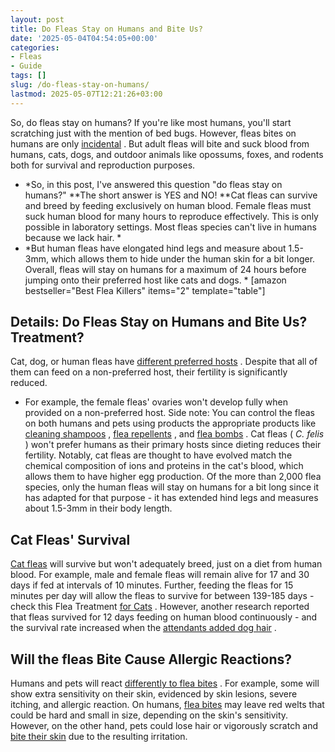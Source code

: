 ```yaml
---
layout: post
title: Do Fleas Stay on Humans and Bite Us?
date: '2025-05-04T04:54:05+00:00'
categories:
- Fleas
- Guide
tags: []
slug: /do-fleas-stay-on-humans/
lastmod: 2025-05-07T12:21:26+03:00
---
```


So, do fleas stay on humans? If you're like most humans, you'll start scratching just with the mention of bed bugs. However, fleas bites on humans are only
[incidental](https://pestpolicy.com/can-dog-fleas-transfer-to-humans/)
.
But adult fleas will bite and suck blood from humans, cats, dogs, and outdoor animals like opossums, foxes, and rodents both for survival and reproduction purposes.
- *So, in this post, I've answered this question "do fleas stay on humans?" **The short answer is YES and NO! **Cat fleas can survive and breed by feeding exclusively on human blood. Female fleas must suck human blood for many hours to reproduce effectively. This is only possible in laboratory settings. Most fleas species can't live in humans because we lack hair. *
- *But human fleas have elongated hind legs and measure about 1.5-3mm, which allows them to hide under the human skin for a bit longer. Overall, fleas will stay on humans for a maximum of 24 hours before jumping onto their preferred host like cats and dogs. *
[amazon bestseller="Best Flea Killers" items="2" template="table"]
## Details: Do Fleas Stay on Humans and Bite Us? Treatment?
Cat, dog, or human fleas have
[different preferred hosts](https://www.petmd.com/flea/infographic/flea-habitats-home)
. Despite that all of them can feed on a non-preferred host, their fertility is significantly reduced.
- For example, the female fleas' ovaries won't develop fully when provided on a non-preferred host.
Side note: You can control the fleas on both humans and pets using products the appropriate products like
[cleaning shampoos](https://pestpolicy.com/best-flea-shampoo-for-dogs/)
,
[flea repellents](https://pestpolicy.com/flea-repellent-for-humans/)
, and
[flea bombs](https://pestpolicy.com/best-fogger-for-fleas/)
.
Cat fleas (
*C. felis*
) won't prefer humans as their primary hosts since dieting reduces their fertility.
Notably, cat fleas are thought to have evolved match the chemical composition of ions and proteins in the cat's blood, which allows them to have higher egg production.
Of the more than 2,000 flea species, only the human fleas will stay on humans for a bit long since it has adapted for that purpose - it has extended hind legs and measures about 1.5-3mm in their body length.
## Cat Fleas' Survival
[Cat fleas](https://pestpolicy.com/best-flea-comb-for-cats/)
will survive but won't adequately breed, just on a diet from human blood. For example, male and female fleas will remain alive for 17 and 30 days if fed at intervals of 10 minutes.
Further, feeding the fleas for 15 minutes per day will allow the fleas to survive for between 139-185 days - check this Flea Treatment
[for Cats](https://pestpolicy.com/best-flea-treatment-for-cats/)
.
However, another research reported that fleas survived for 12 days feeding on human blood continuously - and the survival rate increased when the
[attendants added dog hair](https://pestpolicy.com/best-vacuum-for-dog-hair/)
.
## Will the fleas Bite Cause Allergic Reactions?
Humans and pets will react
[differently to flea bites](https://pestpolicy.com/flea-bites-vs-bed-bug-bites/)
. For example, some will show extra sensitivity on their skin, evidenced by skin lesions, severe itching, and allergic reaction.
On humans,
[flea bites](https://pestpolicy.com/can-fleas-live-on-clothes/)
may leave red welts that could be hard and small in size, depending on the skin's sensitivity.
However, on the other hand, pets could lose hair or vigorously scratch and
[bite their skin](https://pestpolicy.com/can-bed-bugs-live-in-your-skin/)
due to the resulting irritation.
